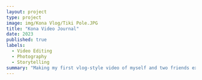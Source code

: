 ```yaml
---
layout: project
type: project
image: img/Kona Vlog/Tiki Pole.JPG
title: "Kona Video Journal"
date: 2023
published: true
labels:
  - Video Editing
  - Photography
  - Storytelling
summary: "Making my first vlog-style video of myself and two friends exploring the Big Island over the course of a few days"
---
```

